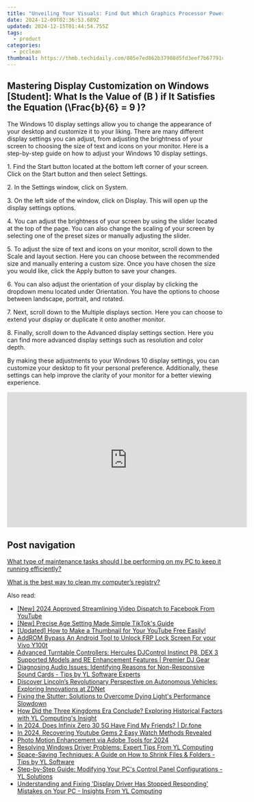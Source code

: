 ```yaml
---
title: "Unveiling Your Visuals: Find Out Which Graphics Processor Powers Your PC with YL's Expert Tips"
date: 2024-12-09T02:36:53.689Z
updated: 2024-12-15T01:44:54.755Z
tags:
  - product
categories:
  - pcclean
thumbnail: https://thmb.techidaily.com/805e7ed862b37908d5fd3eef7b67791c5d0d0472cc7eebb84910c74e668a853a.jpg
---
```


## Mastering Display Customization on Windows [Student]: What Is the Value of \(B \) if It Satisfies the Equation \(\Frac{b}{6} = 9 \)?

The Windows 10 display settings allow you to change the appearance of your desktop and customize it to your liking. There are many different display settings you can adjust, from adjusting the brightness of your screen to choosing the size of text and icons on your monitor. Here is a step-by-step guide on how to adjust your Windows 10 display settings. 

1\. Find the Start button located at the bottom left corner of your screen. Click on the Start button and then select Settings.

2\. In the Settings window, click on System.

3\. On the left side of the window, click on Display. This will open up the display settings options. 

4\. You can adjust the brightness of your screen by using the slider located at the top of the page. You can also change the scaling of your screen by selecting one of the preset sizes or manually adjusting the slider.

5\. To adjust the size of text and icons on your monitor, scroll down to the Scale and layout section. Here you can choose between the recommended size and manually entering a custom size. Once you have chosen the size you would like, click the Apply button to save your changes.

6\. You can also adjust the orientation of your display by clicking the dropdown menu located under Orientation. You have the options to choose between landscape, portrait, and rotated.

7\. Next, scroll down to the Multiple displays section. Here you can choose to extend your display or duplicate it onto another monitor.

8\. Finally, scroll down to the Advanced display settings section. Here you can find more advanced display settings such as resolution and color depth. 

By making these adjustments to your Windows 10 display settings, you can customize your desktop to fit your personal preference. Additionally, these settings can help improve the clarity of your monitor for a better viewing experience.

<!-- affiliate ads begin -->
<iframe width="560" height="315" src="https://www.youtube.com/embed/OZQJUTr44rA?si=ADA0nD1VnXjR_sH0" title="YouTube video player" frameborder="0" allow="accelerometer; autoplay; clipboard-write; encrypted-media; gyroscope; picture-in-picture; web-share" referrerpolicy="strict-origin-when-cross-origin" allowfullscreen></iframe>
<!-- affiliate ads end -->

## Post navigation

[What type of maintenance tasks should I be performing on my PC to keep it running efficiently?](https://tools.techidaily.com/pcclean/products/)

[What is the best way to clean my computer’s registry?](https://tools.techidaily.com/pcclean/products/)

<ins class="adsbygoogle"
     style="display:block"
     data-ad-format="autorelaxed"
     data-ad-client="ca-pub-7571918770474297"
     data-ad-slot="1223367746"></ins>

<ins class="adsbygoogle"
     style="display:block"
     data-ad-client="ca-pub-7571918770474297"
     data-ad-slot="8358498916"
     data-ad-format="auto"
     data-full-width-responsive="true"></ins>

<span class="atpl-alsoreadstyle">Also read:</span>
<div><ul>
<li><a href="https://youtube-zero.techidaily.com/024-approved-streamlining-video-dispatch-to-facebook-from-youtube/"><u>[New] 2024 Approved Streamlining Video Dispatch to Facebook From YouTube</u></a></li>
<li><a href="https://fox-boxes.techidaily.com/new-precise-age-setting-made-simple-tiktoks-guide/"><u>[New] Precise Age Setting Made Simple TikTok's Guide</u></a></li>
<li><a href="https://youtube-zero.techidaily.com/ed-how-to-make-a-thumbnail-for-your-youtube-free-easily/"><u>[Updated] How to Make a Thumbnail for Your YouTube Free Easily!</u></a></li>
<li><a href="https://bypass-frp.techidaily.com/addrom-bypass-an-android-tool-to-unlock-frp-lock-screen-for-your-vivo-y100t-by-drfone-android/"><u>AddROM Bypass An Android Tool to Unlock FRP Lock Screen For your Vivo Y100t</u></a></li>
<li><a href="https://win-updates.techidaily.com/advanced-turntable-controllers-hercules-djcontrol-instinct-p8-dex-3-supported-models-and-re-enhancement-features-premier-dj-gear/"><u>Advanced Turntable Controllers: Hercules DJControl Instinct P8, DEX 3 Supported Models and RE Enhancement Features | Premier DJ Gear</u></a></li>
<li><a href="https://win-updates.techidaily.com/diagnosing-audio-issues-identifying-reasons-for-non-responsive-sound-cards-tips-by-yl-software-experts/"><u>Diagnosing Audio Issues: Identifying Reasons for Non-Responsive Sound Cards - Tips by YL Software Experts</u></a></li>
<li><a href="https://hardware-tips.techidaily.com/discover-lincolns-revolutionary-perspective-on-autonomous-vehicles-exploring-innovations-at-zdnet/"><u>Discover Lincoln’s Revolutionary Perspective on Autonomous Vehicles: Exploring Innovations at ZDNet</u></a></li>
<li><a href="https://program-issues.techidaily.com/fixing-the-stutter-solutions-to-overcome-dying-lights-performance-slowdown/"><u>Fixing the Stutter: Solutions to Overcome Dying Light's Performance Slowdown</u></a></li>
<li><a href="https://win-updates.techidaily.com/how-did-the-three-kingdoms-era-conclude-exploring-historical-factors-with-yl-computings-insight/"><u>How Did the Three Kingdoms Era Conclude? Exploring Historical Factors with YL Computing's Insight</u></a></li>
<li><a href="https://review-topics.techidaily.com/in-2024-does-infinix-zero-30-5g-have-find-my-friends-drfone-by-drfone-virtual-android/"><u>In 2024, Does Infinix Zero 30 5G Have Find My Friends? | Dr.fone</u></a></li>
<li><a href="https://youtube-data.techidaily.com/24-recovering-youtube-gems-2-easy-watch-methods-revealed/"><u>In 2024, Recovering Youtube Gems 2 Easy Watch Methods Revealed</u></a></li>
<li><a href="https://article-files.techidaily.com/photo-motion-enhancement-via-adobe-tools-for-2024/"><u>Photo Motion Enhancement via Adobe Tools for 2024</u></a></li>
<li><a href="https://win-updates.techidaily.com/resolving-windows-driver-problems-expert-tips-from-yl-computing/"><u>Resolving Windows Driver Problems: Expert Tips From YL Computing</u></a></li>
<li><a href="https://win-updates.techidaily.com/space-saving-techniques-a-guide-on-how-to-shrink-files-and-folders-tips-by-yl-software/"><u>Space-Saving Techniques: A Guide on How to Shrink Files & Folders - Tips by YL Software</u></a></li>
<li><a href="https://win-updates.techidaily.com/step-by-step-guide-modifying-your-pcs-control-panel-configurations-yl-solutions/"><u>Step-by-Step Guide: Modifying Your PC's Control Panel Configurations - YL Solutions</u></a></li>
<li><a href="https://win-updates.techidaily.com/understanding-and-fixing-display-driver-has-stopped-responding-mistakes-on-your-pc-insights-from-yl-computing/"><u>Understanding and Fixing 'Display Driver Has Stopped Responding' Mistakes on Your PC - Insights From YL Computing</u></a></li>
</ul></div>

